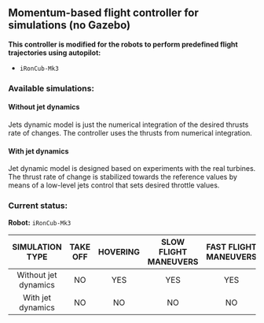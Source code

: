 ## Momentum-based flight controller for simulations (no Gazebo)

**This controller is modified for the robots to perform predefined flight trajectories using autopilot:**

- `iRonCub-Mk3`

### Available simulations:

#### Without jet dynamics
Jets dynamic model is just the numerical integration of the desired thrusts rate of changes. The controller uses the thrusts from numerical integration.

#### With jet dynamics
Jet dynamic model is designed based on experiments with the real turbines. The thrust rate of change is stabilized towards the reference values by means of a low-level jets control that sets desired throttle values.

### Current status:

**Robot:** `iRonCub-Mk3`

| SIMULATION TYPE | TAKE OFF | HOVERING | SLOW FLIGHT MANEUVERS | FAST FLIGHT MANEUVERS | LANDING |
|:-------:|:------:|:--------:|:--------:|:--------------------:|:--------------------:|
|Without jet dynamics | NO |  YES |  YES |  YES |  NO |
|With jet dynamics    | NO |  NO  |  NO  |  NO  |  NO |
